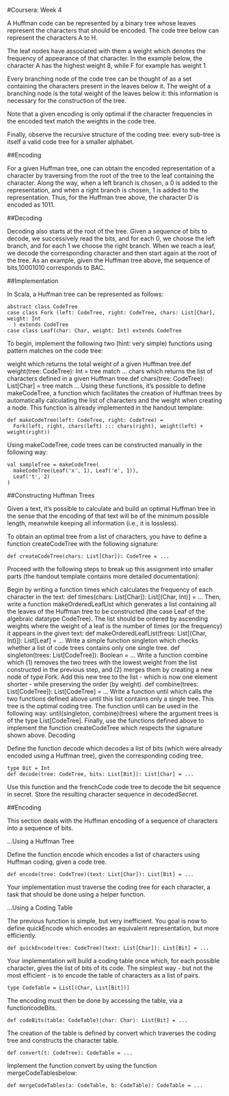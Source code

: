 #Coursera: Week 4


A Huffman code can be represented by a binary tree whose leaves represent the characters that should be encoded. The code tree below can represent the characters A to H.


The leaf nodes have associated with them a weight which denotes the frequency of appearance of that character. In the example below, the character A has the highest weight 8, while F for example has weight 1.

Every branching node of the code tree can be thought of as a set containing the characters present in the leaves below it. The weight of a branching node is the total weight of the leaves below it: this information is necessary for the construction of the tree.

Note that a given encoding is only optimal if the character frequencies in the encoded text match the weights in the code tree.

Finally, observe the recursive structure of the coding tree: every sub-tree is itself a valid code tree for a smaller alphabet.

##Encoding

For a given Huffman tree, one can obtain the encoded representation of a character by traversing from the root of the tree to the leaf containing the character. Along the way, when a left branch is chosen, a 0 is added to the representation, and when a right branch is chosen, 1 is added to the representation. Thus, for the Huffman tree above, the character D is encoded as 1011.

##Decoding

Decoding also starts at the root of the tree. Given a sequence of bits to decode, we successively read the bits, and for each 0, we choose the left branch, and for each 1 we choose the right branch. When we reach a leaf, we decode the corresponding character and then start again at the root of the tree. As an example, given the Huffman tree above, the sequence of bits,10001010 corresponds to BAC.

##Implementation

In Scala, a Huffman tree can be represented as follows:


```
abstract class CodeTree
case class Fork (left: CodeTree, right: CodeTree, chars: List[Char], weight: Int
  ) extends CodeTree
case class Leaf(char: Char, weight: Int) extends CodeTree
```
To begin, implement the following two (hint: very simple) functions using pattern matches on the code tree:

weight which returns the total weight of a given Huffman tree.def weight(tree: CodeTree): Int = tree match ...
chars which returns the list of characters defined in a given Huffman tree.def chars(tree: CodeTree): List[Char] = tree match ...
Using these functions, it’s possible to define makeCodeTree, a function which facilitates the creation of Huffman trees by automatically calculating the list of characters and the weight when creating a node. This function is already implemented in the handout template:


```
def makeCodeTree(left: CodeTree, right: CodeTree) =
  Fork(left, right, chars(left) ::: chars(right), weight(left) + weight(right))
  ```
Using makeCodeTree, code trees can be constructed manually in the following way:


```
val sampleTree = makeCodeTree(
  makeCodeTree(Leaf('x', 1), Leaf('e', 1)),
  Leaf('t', 2)
)
```
##Constructing Huffman Trees

Given a text, it’s possible to calculate and build an optimal Huffman tree in the sense that the encoding of that text will be of the minimum possible length, meanwhile keeping all information (i.e., it is lossless).

To obtain an optimal tree from a list of characters, you have to define a function createCodeTree with the following signature:


```
def createCodeTree(chars: List[Char]): CodeTree = ...
```
Proceed with the following steps to break up this assignment into smaller parts (the handout template contains more detailed documentation):

Begin by writing a function times which calculates the frequency of each character in the text: def times(chars: List[Char]): List[(Char, Int)] = ...
Then, write a function makeOrderedLeafList which generates a list containing all the leaves of the Huffman tree to be constructed (the case Leaf of the algebraic datatype CodeTree). The list should be ordered by ascending weights where the weight of a leaf is the number of times (or the frequency) it appears in the given text: def makeOrderedLeafList(freqs: List[(Char, Int)]): List[Leaf] = ...
Write a simple function singleton which checks whether a list of code trees contains only one single tree. def singleton(trees: List[CodeTree]): Boolean = ...
Write a function combine which (1) removes the two trees with the lowest weight from the list constructed in the previous step, and (2) merges them by creating a new node of type Fork. Add this new tree to the list - which is now one element shorter - while preserving the order (by weight). def combine(trees: List[CodeTree]): List[CodeTree] = ...
Write a function until which calls the two functions defined above until this list contains only a single tree. This tree is the optimal coding tree. The function until can be used in the following way: until(singleton, combine)(trees) where the argument trees is of the type List[CodeTree].
Finally, use the functions defined above to implement the function createCodeTree which respects the signature shown above.
Decoding

Define the function decode which decodes a list of bits (which were already encoded using a Huffman tree), given the corresponding coding tree.


```
type Bit = Int
def decode(tree: CodeTree, bits: List[Bit]): List[Char] = ...
```
Use this function and the frenchCode code tree to decode the bit sequence in secret. Store the resulting character sequence in decodedSecret.

##Encoding

This section deals with the Huffman encoding of a sequence of characters into a sequence of bits.

…Using a Huffman Tree

Define the function encode which encodes a list of characters using Huffman coding, given a code tree.


```
def encode(tree: CodeTree)(text: List[Char]): List[Bit] = ...
```
Your implementation must traverse the coding tree for each character, a task that should be done using a helper function.

…Using a Coding Table

The previous function is simple, but very inefficient. You goal is now to define quickEncode which encodes an equivalent representation, but more efficiently.


```
def quickEncode(tree: CodeTree)(text: List[Char]): List[Bit] = ...
```
Your implementation will build a coding table once which, for each possible character, gives the list of bits of its code. The simplest way - but not the most efficient - is to encode the table of characters as a list of pairs.


```
type CodeTable = List[(Char, List[Bit])]
```
The encoding must then be done by accessing the table, via a functioncodeBits.


```
def codeBits(table: CodeTable)(char: Char): List[Bit] = ...
```
The creation of the table is defined by convert which traverses the coding tree and constructs the character table.


```
def convert(t: CodeTree): CodeTable = ...
```
Implement the function convert by using the function mergeCodeTablesbelow:


```
def mergeCodeTables(a: CodeTable, b: CodeTable): CodeTable = ...
```
